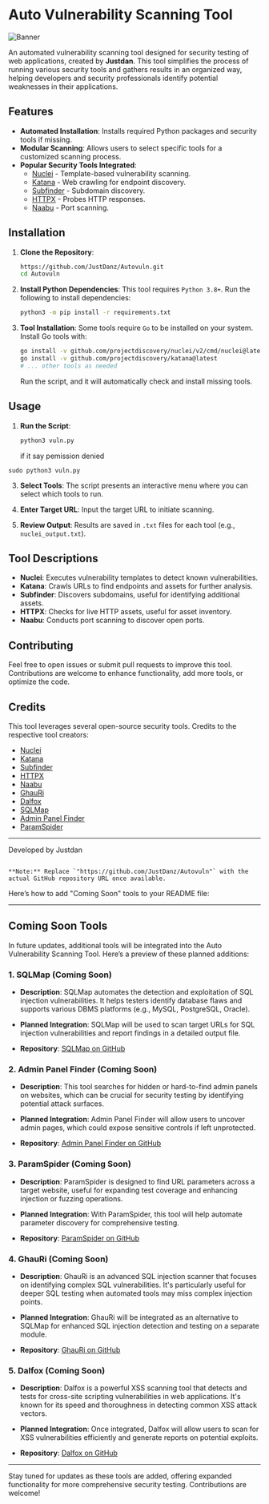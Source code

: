 # Auto Vulnerability Scanning Tool

![Banner](https://img.shields.io/badge/AutoVuln-Scanning%20Tool-blue)

An automated vulnerability scanning tool designed for security testing of web applications, created by **Justdan**. This tool simplifies the process of running various security tools and gathers results in an organized way, helping developers and security professionals identify potential weaknesses in their applications.

## Features

- **Automated Installation**: Installs required Python packages and security tools if missing.
- **Modular Scanning**: Allows users to select specific tools for a customized scanning process.
- **Popular Security Tools Integrated**:
  - [Nuclei](https://github.com/projectdiscovery/nuclei) - Template-based vulnerability scanning.
  - [Katana](https://github.com/projectdiscovery/katana) - Web crawling for endpoint discovery.
  - [Subfinder](https://github.com/projectdiscovery/subfinder) - Subdomain discovery.
  - [HTTPX](https://github.com/projectdiscovery/httpx) - Probes HTTP responses.
  - [Naabu](https://github.com/projectdiscovery/naabu) - Port scanning.

## Installation

1. **Clone the Repository**:
   ```bash
   https://github.com/JustDanz/Autovuln.git
   cd Autovuln
   ```

2. **Install Python Dependencies**:
   This tool requires `Python 3.8+`. Run the following to install dependencies:
   ```bash
   python3 -m pip install -r requirements.txt
   ```

3. **Tool Installation**:
   Some tools require `Go` to be installed on your system. Install Go tools with:
   ```bash
   go install -v github.com/projectdiscovery/nuclei/v2/cmd/nuclei@latest
   go install -v github.com/projectdiscovery/katana@latest
   # ... other tools as needed
   ```

   Run the script, and it will automatically check and install missing tools.

## Usage

1. **Run the Script**:
   ```python
   python3 vuln.py
   ```
   if it say pemission denied
  ```
sudo python3 vuln.py
```

3. **Select Tools**:
   The script presents an interactive menu where you can select which tools to run.

4. **Enter Target URL**:
   Input the target URL to initiate scanning.

5. **Review Output**:
   Results are saved in `.txt` files for each tool (e.g., `nuclei_output.txt`).

## Tool Descriptions

- **Nuclei**: Executes vulnerability templates to detect known vulnerabilities.
- **Katana**: Crawls URLs to find endpoints and assets for further analysis.
- **Subfinder**: Discovers subdomains, useful for identifying additional assets.
- **HTTPX**: Checks for live HTTP assets, useful for asset inventory.
- **Naabu**: Conducts port scanning to discover open ports.

## Contributing

Feel free to open issues or submit pull requests to improve this tool. Contributions are welcome to enhance functionality, add more tools, or optimize the code.

## Credits

This tool leverages several open-source security tools. Credits to the respective tool creators:
- [Nuclei](https://github.com/projectdiscovery/nuclei)
- [Katana](https://github.com/projectdiscovery/katana)
- [Subfinder](https://github.com/projectdiscovery/subfinder)
- [HTTPX](https://github.com/projectdiscovery/httpx)
- [Naabu](https://github.com/projectdiscovery/naabu)
- [GhauRi](https://github.com/r0oth3x49/ghauri)
- [Dalfox](https://github.com/hahwul/dalfox)
- [SQLMap](https://github.com/sqlmapproject/sqlmap)
- [Admin Panel Finder](https://github.com/s0md3v/Arjun)
- [ParamSpider](https://github.com/devanshbatham/ParamSpider)

---

Developed by Justdan
```

**Note:** Replace `"https://github.com/JustDanz/Autovuln"` with the actual GitHub repository URL once available.

```
Here’s how to add "Coming Soon" tools to your README file:

---

## Coming Soon Tools

In future updates, additional tools will be integrated into the Auto Vulnerability Scanning Tool. Here’s a preview of these planned additions:

### 1. **SQLMap** (Coming Soon)
   - **Description**: SQLMap automates the detection and exploitation of SQL injection vulnerabilities. It helps testers identify database flaws and supports various DBMS platforms (e.g., MySQL, PostgreSQL, Oracle).
   - **Planned Integration**: SQLMap will be used to scan target URLs for SQL injection vulnerabilities and report findings in a detailed output file.

   - **Repository**: [SQLMap on GitHub](https://github.com/sqlmapproject/sqlmap)

### 2. **Admin Panel Finder** (Coming Soon)
   - **Description**: This tool searches for hidden or hard-to-find admin panels on websites, which can be crucial for security testing by identifying potential attack surfaces.
   - **Planned Integration**: Admin Panel Finder will allow users to uncover admin pages, which could expose sensitive controls if left unprotected.

   - **Repository**: [Admin Panel Finder on GitHub](https://github.com/s0md3v/Arjun)

### 3. **ParamSpider** (Coming Soon)
   - **Description**: ParamSpider is designed to find URL parameters across a target website, useful for expanding test coverage and enhancing injection or fuzzing operations.
   - **Planned Integration**: With ParamSpider, this tool will help automate parameter discovery for comprehensive testing.

   - **Repository**: [ParamSpider on GitHub](https://github.com/devanshbatham/ParamSpider)

### 4. **GhauRi** (Coming Soon)
   - **Description**: GhauRi is an advanced SQL injection scanner that focuses on identifying complex SQL vulnerabilities. It's particularly useful for deeper SQL testing when automated tools may miss complex injection points.
   - **Planned Integration**: GhauRi will be integrated as an alternative to SQLMap for enhanced SQL injection detection and testing on a separate module.

   - **Repository**: [GhauRi on GitHub](https://github.com/r0oth3x49/ghauri)

### 5. **Dalfox** (Coming Soon)
   - **Description**: Dalfox is a powerful XSS scanning tool that detects and tests for cross-site scripting vulnerabilities in web applications. It's known for its speed and thoroughness in detecting common XSS attack vectors.
   - **Planned Integration**: Once integrated, Dalfox will allow users to scan for XSS vulnerabilities efficiently and generate reports on potential exploits.

   - **Repository**: [Dalfox on GitHub](https://github.com/hahwul/dalfox)

---

Stay tuned for updates as these tools are added, offering expanded functionality for more comprehensive security testing. Contributions are welcome!
